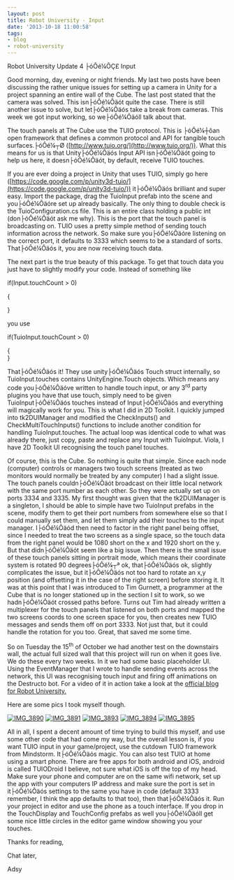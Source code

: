 ```yaml
---
layout: post
title: Robot University - Input
date: '2013-10-18 11:00:58'
tags:
- blog
- robot-university
---
```



Robot University Update 4 ├óÔé¼ÔÇ£ Input

Good morning, day, evening or night friends. My last two posts have been discussing the rather unique issues for setting up a camera in Unity for a project spanning an entire wall of the Cube. The last post stated that the camera was solved. This isn├óÔé¼Ôäót quite the case. There is still another issue to solve, but let├óÔé¼Ôäós take a break from cameras. This week we got input working, so we├óÔé¼Ôäóll talk about that.

The touch panels at The Cube use the TUIO protocol. This is ├óÔé¼┼ôan open framework that defines a common protocol and API for tangible touch surfaces.├óÔé¼┬Ø ([http://www.tuio.org/](http://www.tuio.org/)). What this means for us is that Unity├óÔé¼Ôäós Input API isn├óÔé¼Ôäót going to help us here, it doesn├óÔé¼Ôäót, by default, receive TUIO touches.

If you are ever doing a project in Unity that uses TUIO, simply go here ([https://code.google.com/p/unity3d-tuio/](https://code.google.com/p/unity3d-tuio/)) it├óÔé¼Ôäós brilliant and super easy. Import the package, drag the TuioInput prefab into the scene and you├óÔé¼Ôäóre set up already basically. The only thing to double check is the TuioConfiguration.cs file. This is an entire class holding a public int (don├óÔé¼Ôäót ask me why). This is the port that the touch panel is broadcasting on. TUIO uses a pretty simple method of sending touch information across the network. So make sure you├óÔé¼Ôäóre listening on the correct port, it defaults to 3333 which seems to be a standard of sorts. That├óÔé¼Ôäós it, you are now receiving touch data.

The next part is the true beauty of this package. To get that touch data you just have to slightly modify your code. Instead of something like

if(Input.touchCount > 0)

{

}

you use

if(TuioInput.touchCount > 0)

{  
 }

That├óÔé¼Ôäós it! They use unity├óÔé¼Ôäós Touch struct internally, so TuioInput.touches contains UnityEngine.Touch objects. Which means any code you├óÔé¼Ôäóve written to handle touch input, or any 3<sup>rd</sup> party plugins you have that use touch, simply need to be given TuioInput├óÔé¼Ôäós touches instead of Input├óÔé¼Ôäós and everything will magically work for you. This is what I did in 2D Toolkit. I quickly jumped into tk2DUIManager and modified the CheckInputs() and CheckMultiTouchInputs() functions to include another condition for handling TuioInput.touches. The actual loop was identical code to what was already there, just copy, paste and replace any Input with TuioInput. Viola, I have 2D Toolkit UI recognising the touch panel touches.

Of course, this is the Cube. So nothing is quite that simple. Since each node (computer) controls or managers two touch screens (treated as two monitors would normally be treated by any computer) I had a slight issue. The touch panels couldn├óÔé¼Ôäót broadcast on their little local network with the same port number as each other. So they were actually set up on ports 3334 and 3335. My first thought was given that the tk2DUIManager is a singleton, I should be able to simple have two TuioInput prefabs in the scene, modify them to get their port numbers from somewhere else so that I could manually set them, and let them simply add their touches to the input manager. I├óÔé¼Ôäód then need to factor in the right panel being offset, since I needed to treat the two screens as a single space, so the touch data from the right panel would be 1080 short on the x and 1920 short on the y. But that didn├óÔé¼Ôäót seem like a big issue. Then there is the small issue of these touch panels sitting in portrait mode, which means their coordinate system is rotated 90 degrees├óÔé¼┬ª ok, that├óÔé¼Ôäós ok, slightly complicates the issue, but it├óÔé¼Ôäós not too hard to rotate an x,y position (and offsetting it in the case of the right screen) before storing it. It was at this point that I was introduced to Tim Gurnett, a programmer at the Cube that is no longer stationed up in the section I sit to work, so we hadn├óÔé¼Ôäót crossed paths before. Turns out Tim had already written a multiplexer for the touch panels that listened on both ports and mapped the two screens coords to one screen space for you, then creates new TUIO messages and sends them off on port 3333. Not just that, but it could handle the rotation for you too. Great, that saved me some time.

So on Tuesday the 15<sup>th</sup> of October we had another test on the downstairs wall, the actual full sized wall that this project will run on when it goes live. We do these every two weeks. In it we had some basic placeholder UI. Using the EventManager that I wrote to handle sending events across the network, this UI was recognising touch input and firing off animations on the Destructo bot. For a video of it in action take a look at the [official blog for Robot University.](http://www.robotuniproject.com/test-3-on-the-screens/ "Robot University")

Here are some pics I took myself though.

[![IMG_3890](http://res.cloudinary.com/adamsingle/image/upload/v1443437682/IMG_3890_mubbkn.jpg)](http://res.cloudinary.com/adamsingle/image/upload/v1443437682/IMG_3890_mubbkn.jpg) [![IMG_3891](http://res.cloudinary.com/adamsingle/image/upload/v1443437682/IMG_3891_psfr7w.jpg)](http://res.cloudinary.com/adamsingle/image/upload/v1443437682/IMG_3891_psfr7w.jpg) [![IMG_3893](http://res.cloudinary.com/adamsingle/image/upload/v1443437643/IMG_3893_y38egb.jpg)](http://res.cloudinary.com/adamsingle/image/upload/v1443437643/IMG_3893_y38egb.jpg) [![IMG_3894](http://res.cloudinary.com/adamsingle/image/upload/v1443437642/IMG_3894_wtaize.jpg)](http://res.cloudinary.com/adamsingle/image/upload/v1443437642/IMG_3894_wtaize.jpg) [![IMG_3895](http://res.cloudinary.com/adamsingle/image/upload/v1443437641/IMG_3895_urodzp.jpg)](http://res.cloudinary.com/adamsingle/image/upload/v1443437641/IMG_3895_urodzp.jpg)

All in all, I spent a decent amount of time trying to build this myself, and use some other code that had come my way, but the overall lesson is, if you want TUIO input in your game/project, use the cutdown TUIO framework from Mindstorm. It├óÔé¼Ôäós magic. You can also test TUIO at home using a smart phone. There are free apps for both android and iOS, android is called TUIODroid I believe, not sure what iOS is off the top of my head. Make sure your phone and computer are on the same wifi network, set up the app with your computers IP address and make sure the port is set in it├óÔé¼Ôäós settings to the same you have in code (default 3333 remember, I think the app defaults to that too), then that├óÔé¼Ôäós it. Run your project in editor and use the phone as a touch interface. If you drop in the TouchDisplay and TouchConfig prefabs as well you├óÔé¼Ôäóll get some nice little circles in the editor game window showing you your touches.

Thanks for reading,

Chat later,

Adsy


